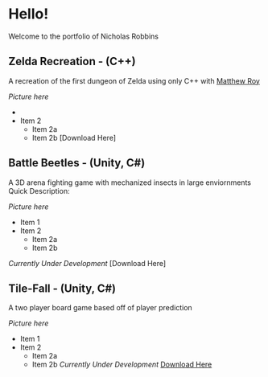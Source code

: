 # **Hello!**

Welcome to the portfolio of Nicholas Robbins




## **Zelda Recreation - (C++)** 
A recreation of the first dungeon of Zelda using only C++ with [Matthew Roy](https://github.com/matthewroy01)


*Picture here*

* 
* Item 2
  * Item 2a
  * Item 2b
[Download Here]

## **Battle Beetles - (Unity, C#)**
A 3D arena fighting game with mechanized insects in large enviornments
Quick Description:

*Picture here*

* Item 1
* Item 2
  * Item 2a
  * Item 2b


*Currently Under Development*
[Download Here]


## **Tile-Fall - (Unity, C#)**
A two player board game based off of player prediction

*Picture here*

* Item 1
* Item 2
  * Item 2a
  * Item 2b
*Currently Under Development*
[Download Here](https://github.com/Telden/Tile-Fall.git)
